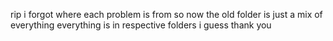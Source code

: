rip i forgot where each problem is from so now the old folder is just a mix of everything
everything is in respective folders i guess
thank you


